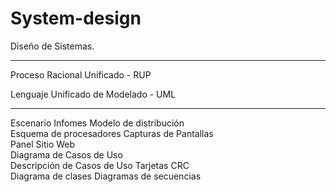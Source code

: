 # System-design

Diseño de Sistemas.

----------------------------------------

Proceso Racional Unificado - RUP

Lenguaje Unificado de Modelado - UML

----------------------------------------

Escenario
Infomes
Modelo de distribución	
Esquema de procesadores	
Capturas de Pantallas	
Panel Sitio Web	 
Diagrama de Casos de Uso	
Descripción de Casos de Uso	
Tarjetas CRC	
Diagrama de clases
Diagramas de secuencias
